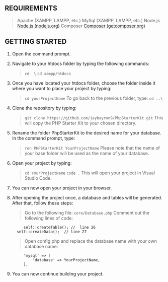 ## REQUIREMENTS
> Apache (XAMPP, LAMPP, etc.)
> MySql  (XAMPP, LAMPP, etc.)
> Node.js [Node.js (nodejs.org)](https://nodejs.org/en)
> Composer [Composer (getcomposer.org)](https://getcomposer.org/)


## GETTING STARTED
1. Open the command prompt.
2. Navigate to your htdocs folder by typing the following commands:
	> ```cd  \```
	> ```cd xampp/htdocs```
3. Once you have located your htdocs folder, choose the folder inside it where you want to place your project by typing:
	> ```cd yourProjectName```
	To go back to the previous folder, type:
	> ```cd ..\```
4. Clone the repository by typing:
	> ```git clone https://github.com/jaybayron9/PhpStarterKit.git```
	This will copy the PHP Starter Kit to your chosen directory.
5. Rename the folder PhpStarterKit to the desired name for your database. In the command prompt, type:
	> ```ren PHPStarterKit YourProjectName```
	Please note that the name of your base folder will be used as the name of your database.
6. Open your project by typing:
	> ```cd YourProjectName```
	> ```code .```
	This will open your project in Visual Studio Code.
7. You can now open your project in your browser.
8. After opening the project once, a database and tables will be generated. After that, follow these steps:
	> Go to the following file: `core/Database.php`
	> Comment out the following lines of code:
 
			self::createTable(); //  line 26  
         self::createData();  // line 27 
		
	> Open config.php and replace the database name with your own database name:
 
			'mysql' => [
				'database' => YourProjectName,
			],
		
9. You can now continue building your project.